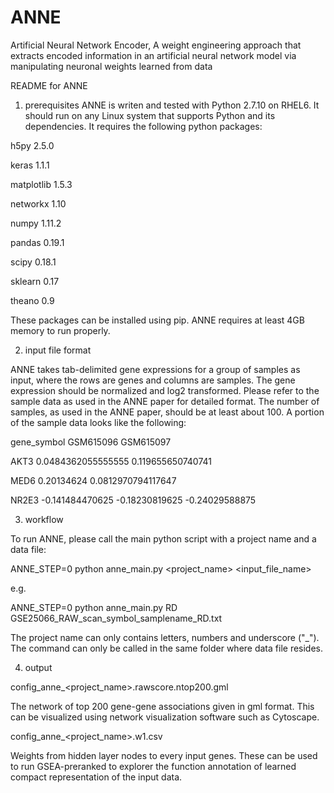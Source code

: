 # ANNE
Artificial Neural Network Encoder, A weight engineering approach that extracts encoded information in an artificial neural network model via manipulating neuronal weights learned from data

README for ANNE

1. prerequisites
ANNE is writen and tested with Python 2.7.10 on RHEL6. It should run on any
Linux system that supports Python and its dependencies. It requires the 
following python packages:

h5py	2.5.0

keras	1.1.1

matplotlib	1.5.3

networkx	1.10

numpy	1.11.2

pandas	0.19.1

scipy	0.18.1

sklearn	0.17

theano	0.9


These packages can be installed using pip.
ANNE requires at least 4GB memory to run properly.

2. input file format

ANNE takes tab-delimited gene expressions for a group of samples as input, where 
the rows are genes and columns are samples. The gene expression should be 
normalized and log2 transformed. Please refer to the sample data as used in the 
ANNE paper for detailed format. The number of samples, as used in the ANNE paper, 
should be at least about 100. A portion of the sample data looks like the 
following:

gene_symbol	GSM615096	GSM615097

AKT3	0.0484362055555555	0.119655650740741

MED6	0.20134624	0.0812970794117647

NR2E3	-0.141484470625	-0.18230819625	-0.24029588875



3. workflow

To run ANNE, please call the main python script with a project name and a data file:

ANNE_STEP=0 python anne_main.py <project_name> <input_file_name>

e.g.

ANNE_STEP=0 python anne_main.py RD GSE25066_RAW_scan_symbol_samplename_RD.txt

The project name can only contains letters, numbers and underscore ("_"). The 
command can only be called in the same folder where data file resides.

4. output

config_anne_<project_name>.rawscore.ntop200.gml
  
  The network of top 200 gene-gene associations given in gml format. This can be
  visualized using network visualization software such as Cytoscape.

config_anne_<project_name>.w1.csv
  
  Weights from hidden layer nodes to every input genes. These can be used to run
  GSEA-preranked to explorer the function annotation of learned compact
  representation of the input data.

